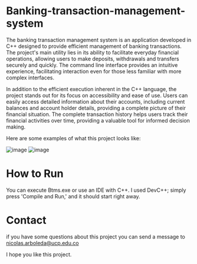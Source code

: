 # Banking-transaction-management-system
The banking transaction management system is an application developed in C++ designed to provide efficient management of banking transactions. The project's main utility lies in its ability to facilitate everyday financial operations, allowing users to make deposits, withdrawals and transfers securely and quickly. The command line interface provides an intuitive experience, facilitating interaction even for those less familiar with more complex interfaces.

In addition to the efficient execution inherent in the C++ language, the project stands out for its focus on accessibility and ease of use. Users can easily access detailed information about their accounts, including current balances and account holder details, providing a complete picture of their financial situation. The complete transaction history helps users track their financial activities over time, providing a valuable tool for informed decision making.

Here are some examples of what this project looks like:

![image](https://github.com/NikolaiIST/Banking-transaction-management-system/assets/150312544/d49c7f65-ee0f-41e5-8b71-d0f04100817d)
![image](https://github.com/NikolaiIST/Banking-transaction-management-system/assets/150312544/fb42f334-2c36-404b-b4f6-826965dcb92b)


# How to Run

You can execute Btms.exe or use an IDE with C++. I used DevC++; simply press 'Compile and Run,' and it should start right away.

# Contact

if you have some questions about this project you can send a message to nicolas.arboleda@ucp.edu.co

I hope you like this project.
